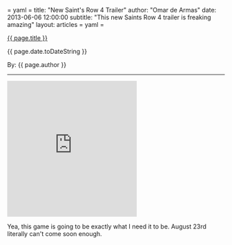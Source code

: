 = yaml =
title: "New Saint's Row 4 Trailer"
author: "Omar de Armas"
date: 2013-06-06 12:00:00
subtitle: "This new Saints Row 4 trailer is freaking amazing"
layout: articles
= yaml =

<a href="{{ page.url}}" class='postTitleLink'><p class='postTitle'>{{ page.title }}</p></a>
<p class='postPublished'>{{ page.date.toDateString }}</p>
<p class='postAuthor'>By: {{ page.author }}</p>
<hr>

<div class="vid_container">
  <iframe frameborder="0" height="315" src="http://www.youtube.com/embed/DJ-NcnVHzIo"></iframe>
</div>
<div class='articleSection'>
  <p>Yea, this game is going to be exactly what I need it to be. August 23rd literally can't come soon enough.</p>
</div>